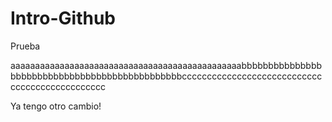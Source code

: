 # Intro-Github
 Prueba


aaaaaaaaaaaaaaaaaaaaaaaaaaaaaaaaaaaaaaaaaaaaaaabbbbbbbbbbbbbbbbbbbbbbbbbbbbbbbbbbbbbbbbbbbbbbbccccccccccccccccccccccccccccccccccccccccccccccc

Ya tengo otro cambio!

<img github-logo.png>